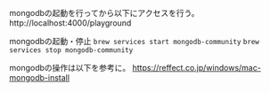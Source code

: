 mongodbの起動を行ってから以下にアクセスを行う。
http://localhost:4000/playground

mongodbの起動・停止
`brew services start mongodb-community`
`brew services stop mongodb-community`

mongodbの操作は以下を参考に。
https://reffect.co.jp/windows/mac-mongodb-install